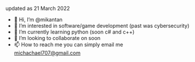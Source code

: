 updated as 21 March 2022
- 👋 Hi, I’m @mikantan
- 👀 I’m interested in software/game development (past was cybersecurity)
- 🌱 I’m currently learning python (soon c# and c++)
- 💞️ I’m looking to collaborate on soon
- 📫 How to reach me you can simply email me michachael707@gmail.com

<!---
mikantan/mikantan is a ✨ special ✨ repository because its `README.md` (this file) appears on your GitHub profile.
You can click the Preview link to take a look at your changes.
--->
